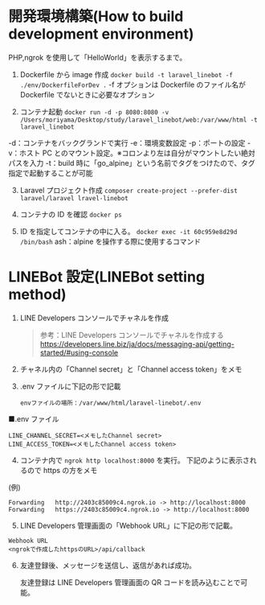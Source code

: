 # 開発環境構築(How to build development environment)

PHP,ngrok を使用して「HelloWorld」を表示するまで。

1. Dockerfile から image 作成
   `docker build -t laravel_linebot -f ./env/DockerfileForDev .`
   -f オプションは Dockerfile のファイル名が Dockerfile でないときに必要なオプション

2. コンテナ起動
   `docker run -d -p 8080:8080 -v /Users/moriyama/Desktop/study/laravel_linebot/web:/var/www/html -t laravel_linebot`

-d：コンテナをバックグランドで実行
-e：環境変数設定
-p：ポートの設定
-v：ホスト PC とのマウント設定。※コロンより左は自分がマウントしたい絶対パスを入力
-t：build 時に「go_alpine」という名前でタグをつけたので、タグ指定で起動することが可能

3. Laravel プロジェクト作成
   `composer create-project --prefer-dist laravel/laravel lravel-linebot`

4. コンテナの ID を確認
   `docker ps`

5. ID を指定してコンテナの中に入る。
   `docker exec -it 60c959e8d29d /bin/bash`
   ash：alpine を操作する際に使用するコマンド

# LINEBot 設定(LINEBot setting method)

1. LINE Developers コンソールでチャネルを作成

   > 参考：LINE Developers コンソールでチャネルを作成する
   > https://developers.line.biz/ja/docs/messaging-api/getting-started/#using-console

2. チャネル内の「Channel secret」と「Channel access token」をメモ
3. .env ファイルに下記の形で記載

   `envファイルの場所：/var/www/html/laravel-linebot/.env`

■.env ファイル

```
LINE_CHANNEL_SECRET=<メモしたChannel secret>
LINE_ACCESS_TOKEN=<メモしたChannel access token>
```

4. コンテナ内で `ngrok http localhost:8000` を実行。
   下記のように表示されるので https の方をメモ

(例)

```
Forwarding   http://2403c85009c4.ngrok.io -> http://localhost:8000
Forwarding   https://2403c85009c4.ngrok.io -> http://localhost:8000
```

5. LINE Developers 管理画面の「Webhook URL」に下記の形で記載。

```
Webhook URL
<ngrokで作成したhttpsのURL>/api/callback
```

6. 友達登録後、メッセージを送信し、返信があれば成功。

   友達登録は LINE Developers 管理画面の QR コードを読み込むことで可能。
